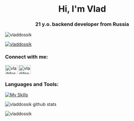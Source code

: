 <h1 align="center">Hi, I'm Vlad</h1>
<h3 align="center">21 y.o. backend developer from Russia</h3>

<p align="left"> <img src="https://komarev.com/ghpvc/?username=vladdossik&label=Profile%20views&color=0e75b6&style=flat" alt="vladdossik" /> </p>

<p align="left"> <a href="https://github.com/ryo-ma/github-profile-trophy"><img src="https://github-profile-trophy.vercel.app/?username=vladdossik" alt="vladdossik" /></a> </p>



<h3 align="left">Connect with me:</h3>
<p align="left">

<a href="https://instagram.com/vladdosiik" target="blank"><img align="center" src="https://cdn.jsdelivr.net/npm/simple-icons@3.0.1/icons/instagram.svg" alt="vladdosiik" height="30" width="40" /></a>
  <a href="https://t.me/vladdosiik" target="blank"><img align="center" src="https://cdn.jsdelivr.net/npm/simple-icons@3.0.1/icons/telegram.svg" alt="vladdosiik" height="30" width="40" /></a>
</p>

<h3 align="left">Languages and Tools:</h3>

[![My Skills](https://skills.thijs.gg/icons?i=java,spring,git,docker,kubernetes,jenkins,bots,idea)](https://skills.thijs.gg)


![vladdossik github stats](https://github-readme-stats.vercel.app/api?username=vladdossik&show_icons=true&hide_border=true)

<p><img align="left" src="https://github-readme-stats.vercel.app/api/top-langs?username=vladdossik&show_icons=true&locale=en&layout=compact" alt="vladdossik" /></p>
